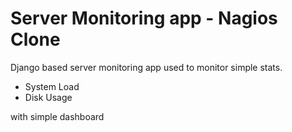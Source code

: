 # Server Monitoring app -  Nagios Clone
Django based server monitoring app used to monitor simple stats. 
- System Load
- Disk Usage

with simple dashboard 